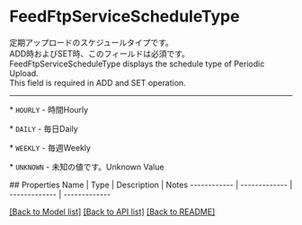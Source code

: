 # FeedFtpServiceScheduleType

<div lang=\"ja\"> 定期アップロードのスケジュールタイプです。<br> ADD時およびSET時、このフィールドは必須です。 </div> <div lang=\"en\"> FeedFtpServiceScheduleType displays the schedule type of Periodic Upload.<br> This field is required in ADD and SET operation. </div> <hr> <p>* <code>HOURLY</code> - <span lang=\"ja\">時間</span><span lang=\"en\">Hourly</span></p> <p>* <code>DAILY</code> - <span lang=\"ja\">毎日</span><span lang=\"en\">Daily</span></p> <p>* <code>WEEKLY</code> - <span lang=\"ja\">毎週</span><span lang=\"en\">Weekly</span></p> <p>* <code>UNKNOWN</code> - <span lang=\"ja\">未知の値です。</span><span lang=\"en\">Unknown Value</span></p> 
## Properties
Name | Type | Description | Notes
------------ | ------------- | ------------- | -------------

[[Back to Model list]](../README.md#documentation-for-models) [[Back to API list]](../README.md#documentation-for-api-endpoints) [[Back to README]](../README.md)


